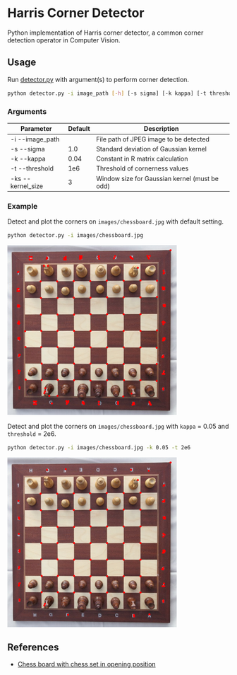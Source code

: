 # Harris Corner Detector
Python implementation of Harris corner detector, a common corner detection operator in Computer Vision.


## Usage
Run [detector.py](detector.py) with argument(s) to perform corner detection.
```bash
python detector.py -i image_path [-h] [-s sigma] [-k kappa] [-t threshold] [-ks kernel_size]
```

### Arguments
| Parameter         | Default | Description                                   |
| ----------------- | ------- | --------------------------------------------- |
| -i --image_path   |         | File path of JPEG image to be detected        |
| -s --sigma        | 1.0     | Standard deviation of Gaussian kernel         |
| -k --kappa        | 0.04    | Constant in R matrix calculation              |
| -t --threshold    | 1e6     | Threshold of cornerness values                |
| -ks --kernel_size | 3       | Window size for Gaussian kernel (must be odd) |

### Example
Detect and plot the corners on `images/chessboard.jpg` with default setting.
```bash
python detector.py -i images/chessboard.jpg
```

<img src="outputs/chessboard_sample1.png" height=384 alt="Sample output 1 of chessboard">

</br>

Detect and plot the corners on `images/chessboard.jpg` with `kappa` = 0.05 and `threshold` = 2e6.
```bash
python detector.py -i images/chessboard.jpg -k 0.05 -t 2e6
```

<img src="outputs/chessboard_sample2.png" height=384 alt="Sample output 2 of chessboard">


## References
- [Chess board with chess set in opening position](https://commons.wikimedia.org/wiki/File:Chess_board_with_chess_set_in_opening_position_IMG_5994.JPG)
